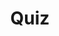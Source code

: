 ---
title: "Quiz"
pass_percentage: 70
type: "test"
questions:
  - id: "q1"
    text: "What is the relationship between Organizations, Teams, and Workspaces in Layer5 Cloud?"
    type: "single-answer"
    marks: 2
    options:
      - id: "a"
        text: "Organizations contain multiple Teams, and Teams manage access to Workspaces and their resources"
        is_correct: true
      - id: "b"
        text: "Workspaces contain Organizations, which contain Teams"
      - id: "c"
        text: "Teams are independent of Organizations and Workspaces"
      - id: "d"
        text: "Organizations are managed within individual Workspaces"
  - id: "q2"
    text: "What are the methods available for adding users to an Organization in Layer5 Cloud?"
    type: "multiple-answers"
    marks: 2
    options:
      - id: "a"
        text: "Using an invite link"
        is_correct: true
      - id: "b"
        text: "Creating new user accounts directly"
        is_correct: true
      - id: "c"
        text: "Adding existing Layer5 Cloud users"
        is_correct: true
      - id: "d"
        text: "Inviting users via email who don't have Layer5 Cloud accounts"
        is_correct: true
  - id: "q3"
    text: "What do users receive when they are added to an organization?"
    type: "single-answer"
    marks: 2
    options:
      - id: "a"
        text: "Full administrator privileges"
      - id: "b"
        text: "A set of default permissions"
        is_correct: true
      - id: "c"
        text: "No permissions until manually assigned"
      - id: "d"
        text: "Read-only access to all organization resources"
---